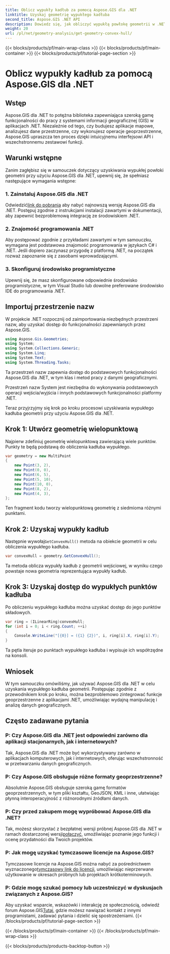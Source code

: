 ```yaml
---
title: Oblicz wypukły kadłub za pomocą Aspose.GIS dla .NET
linktitle: Uzyskaj geometrię wypukłego kadłuba
second_title: Aspose.GIS .NET API
description: Dowiedz się, jak obliczyć wypukłą powłokę geometrii w .NET przy użyciu Aspose.GIS. Obszerny samouczek z przykładami kodu i często zadawanymi pytaniami.
weight: 20
url: /pl/net/geometry-analysis/get-geometry-convex-hull/
---
```


{{< blocks/products/pf/main-wrap-class >}}
{{< blocks/products/pf/main-container >}}
{{< blocks/products/pf/tutorial-page-section >}}

# Oblicz wypukły kadłub za pomocą Aspose.GIS dla .NET

## Wstęp
Aspose.GIS dla .NET to potężna biblioteka zapewniająca szeroką gamę funkcjonalności do pracy z systemami informacji geograficznej (GIS) w aplikacjach .NET. Niezależnie od tego, czy budujesz aplikacje mapowe, analizujesz dane przestrzenne, czy wykonujesz operacje geoprzestrzenne, Aspose.GIS upraszcza ten proces dzięki intuicyjnemu interfejsowi API i wszechstronnemu zestawowi funkcji.
## Warunki wstępne
Zanim zagłębisz się w samouczek dotyczący uzyskiwania wypukłej powłoki geometrii przy użyciu Aspose.GIS dla .NET, upewnij się, że spełniasz następujące wymagania wstępne:
### 1. Zainstaluj Aspose.GIS dla .NET
 Odwiedzić[link do pobrania](https://releases.aspose.com/gis/net/) aby nabyć najnowszą wersję Aspose.GIS dla .NET. Postępuj zgodnie z instrukcjami instalacji zawartymi w dokumentacji, aby zapewnić bezproblemową integrację ze środowiskiem .NET.
### 2. Znajomość programowania .NET
Aby postępować zgodnie z przykładami zawartymi w tym samouczku, wymagana jest podstawowa znajomość programowania w językach C# i .NET. Jeśli dopiero zaczynasz przygodę z platformą .NET, na początek rozważ zapoznanie się z zasobami wprowadzającymi.
### 3. Skonfiguruj środowisko programistyczne
Upewnij się, że masz skonfigurowane odpowiednie środowisko programistyczne, w tym Visual Studio lub dowolne preferowane środowisko IDE do programowania .NET.

## Importuj przestrzenie nazw
W projekcie .NET rozpocznij od zaimportowania niezbędnych przestrzeni nazw, aby uzyskać dostęp do funkcjonalności zapewnianych przez Aspose.GIS.

```csharp
using Aspose.Gis.Geometries;
using System;
using System.Collections.Generic;
using System.Linq;
using System.Text;
using System.Threading.Tasks;
```
Ta przestrzeń nazw zapewnia dostęp do podstawowych funkcjonalności Aspose.GIS dla .NET, w tym klas i metod pracy z danymi geograficznymi.

Przestrzeń nazw System jest niezbędna do wykonywania podstawowych operacji wejścia/wyjścia i innych podstawowych funkcjonalności platformy .NET.

Teraz przyjrzyjmy się krok po kroku procesowi uzyskiwania wypukłego kadłuba geometrii przy użyciu Aspose.GIS dla .NET.
## Krok 1: Utwórz geometrię wielopunktową
Najpierw zdefiniuj geometrię wielopunktową zawierającą wiele punktów. Punkty te będą podstawą do obliczenia kadłuba wypukłego.
```csharp
var geometry = new MultiPoint
{
    new Point(3, 2),
    new Point(0, 0),
    new Point(6, 5),
    new Point(5, 10),
    new Point(10, 0),
    new Point(8, 2),
    new Point(4, 3),
};
```
Ten fragment kodu tworzy wielopunktową geometrię z siedmioma różnymi punktami.
## Krok 2: Uzyskaj wypukły kadłub
 Następnie wywołaj`GetConvexHull()` metoda na obiekcie geometrii w celu obliczenia wypukłego kadłuba.
```csharp
var convexHull = geometry.GetConvexHull();
```
Ta metoda oblicza wypukły kadłub z geometrii wejściowej, w wyniku czego powstaje nowa geometria reprezentująca wypukły kadłub.
## Krok 3: Uzyskaj dostęp do wypukłych punktów kadłuba
Po obliczeniu wypukłego kadłuba można uzyskać dostęp do jego punktów składowych.
```csharp
var ring = (ILinearRing)convexHull;
for (int i = 0; i < ring.Count; ++i)
{
    Console.WriteLine("[{0}] = ({1} {2})", i, ring[i].X, ring[i].Y);
}
```
Ta pętla iteruje po punktach wypukłego kadłuba i wypisuje ich współrzędne na konsoli.

## Wniosek
W tym samouczku omówiliśmy, jak używać Aspose.GIS dla .NET w celu uzyskania wypukłego kadłuba geometrii. Postępując zgodnie z przewodnikiem krok po kroku, można bezproblemowo zintegrować funkcje geoprzestrzenne z aplikacjami .NET, umożliwiając wydajną manipulację i analizę danych geograficznych.
## Często zadawane pytania
### P: Czy Aspose.GIS dla .NET jest odpowiedni zarówno dla aplikacji stacjonarnych, jak i internetowych?
Tak, Aspose.GIS dla .NET może być wykorzystywany zarówno w aplikacjach komputerowych, jak i internetowych, oferując wszechstronność w przetwarzaniu danych geograficznych.
### P: Czy Aspose.GIS obsługuje różne formaty geoprzestrzenne?
Absolutnie Aspose.GIS obsługuje szeroką gamę formatów geoprzestrzennych, w tym pliki kształtu, GeoJSON, KML i inne, ułatwiając płynną interoperacyjność z różnorodnymi źródłami danych.
### P: Czy przed zakupem mogę wypróbować Aspose.GIS dla .NET?
 Tak, możesz skorzystać z bezpłatnej wersji próbnej Aspose.GIS dla .NET w ramach dostarczonej wersji[połączyć](https://releases.aspose.com/), umożliwiając poznanie jego funkcji i ocenę przydatności dla Twoich projektów.
### P: Jak mogę uzyskać tymczasowe licencje na Aspose.GIS?
 Tymczasowe licencje na Aspose.GIS można nabyć za pośrednictwem wyznaczonego[tymczasowy link do licencji](https://purchase.aspose.com/temporary-license/), umożliwiając nieprzerwane użytkowanie w okresach próbnych lub projektach krótkoterminowych.
### P: Gdzie mogę szukać pomocy lub uczestniczyć w dyskusjach związanych z Aspose.GIS?
Aby uzyskać wsparcie, wskazówki i interakcję ze społecznością, odwiedź forum Aspose.GIS[Tutaj](https://forum.aspose.com/c/gis/33), gdzie możesz nawiązać kontakt z innymi programistami, zadawać pytania i dzielić się spostrzeżeniami.
{{< /blocks/products/pf/tutorial-page-section >}}

{{< /blocks/products/pf/main-container >}}
{{< /blocks/products/pf/main-wrap-class >}}

{{< blocks/products/products-backtop-button >}}
